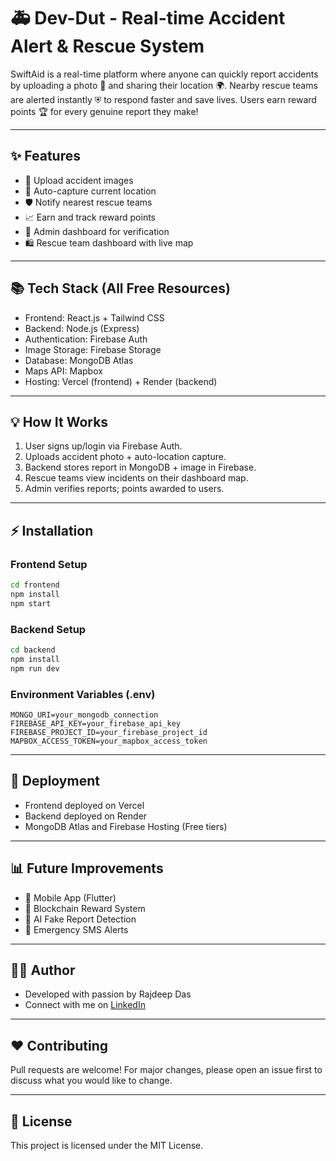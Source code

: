 # 🚑 Dev-Dut  - Real-time Accident Alert & Rescue System

SwiftAid is a real-time platform where anyone can quickly report accidents by uploading a photo 📸 and sharing their location 🌍. Nearby rescue teams are alerted instantly ⛨️ to respond faster and save lives. Users earn reward points 🏆 for every genuine report they make!

---

## ✨ Features
- 📸 Upload accident images
- 📍 Auto-capture current location
- 🛡️ Notify nearest rescue teams
- 📈 Earn and track reward points
- 📅 Admin dashboard for verification
- 🛍️ Rescue team dashboard with live map

---

## 📚 Tech Stack (All Free Resources)
- Frontend: React.js + Tailwind CSS
- Backend: Node.js (Express)
- Authentication: Firebase Auth
- Image Storage: Firebase Storage
- Database: MongoDB Atlas
- Maps API: Mapbox
- Hosting: Vercel (frontend) + Render (backend)

---

## 💡 How It Works
1. User signs up/login via Firebase Auth.
2. Uploads accident photo + auto-location capture.
3. Backend stores report in MongoDB + image in Firebase.
4. Rescue teams view incidents on their dashboard map.
5. Admin verifies reports; points awarded to users.

---

## ⚡ Installation

### Frontend Setup
```bash
cd frontend
npm install
npm start
```

### Backend Setup
```bash
cd backend
npm install
npm run dev
```

### Environment Variables (.env)
```
MONGO_URI=your_mongodb_connection
FIREBASE_API_KEY=your_firebase_api_key
FIREBASE_PROJECT_ID=your_firebase_project_id
MAPBOX_ACCESS_TOKEN=your_mapbox_access_token
```

---

## 🔧 Deployment
- Frontend deployed on Vercel
- Backend deployed on Render
- MongoDB Atlas and Firebase Hosting (Free tiers)

---

## 📊 Future Improvements
- 🔹 Mobile App (Flutter)
- 🔹 Blockchain Reward System
- 🔹 AI Fake Report Detection
- 🔹 Emergency SMS Alerts

---

## 👨‍💻 Author
- Developed with passion by Rajdeep Das
- Connect with me on [LinkedIn](https://www.linkedin.com)

---

## ❤️ Contributing
Pull requests are welcome! For major changes, please open an issue first to discuss what you would like to change.

---

## 💪 License
This project is licensed under the MIT License.

